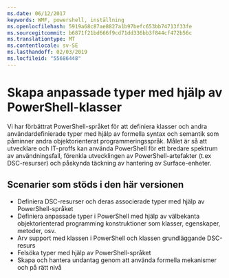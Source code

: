 ```yaml
---
ms.date: 06/12/2017
keywords: WMF, powershell, inställning
ms.openlocfilehash: 5919a68c87ae8827a1b97befc653bb74713f33fe
ms.sourcegitcommit: b6871f21bd666f9cd71dd336bb3f844cf472b56c
ms.translationtype: MT
ms.contentlocale: sv-SE
ms.lasthandoff: 02/03/2019
ms.locfileid: "55686448"
---
```

# <a name="creating-custom-types-using-powershell-classes"></a>Skapa anpassade typer med hjälp av PowerShell-klasser

Vi har förbättrat PowerShell-språket för att definiera klasser och andra användardefinierade typer med hjälp av formella syntax och semantik som påminner andra objektorienterat programmeringsspråk. Målet är så att utvecklare och IT-proffs kan använda PowerShell för ett bredare spektrum av användningsfall, förenkla utvecklingen av PowerShell-artefakter (t.ex DSC-resurser) och påskynda täckning av hantering av Surface-enheter.

## <a name="supported-scenarios-in-this-release"></a>Scenarier som stöds i den här versionen

-   Definiera DSC-resurser och deras associerade typer med hjälp av PowerShell-språket
-   Definiera anpassade typer i PowerShell med hjälp av välbekanta objektorienterad programming konstruktioner som klasser, egenskaper, metoder, osv.
-   Arv support med klassen i PowerShell och klassen grundläggande DSC-resurs
-   Felsöka typer med hjälp av PowerShell-språket
-   Skapa och hantera undantag genom att använda formella mekanismer och på rätt nivå
